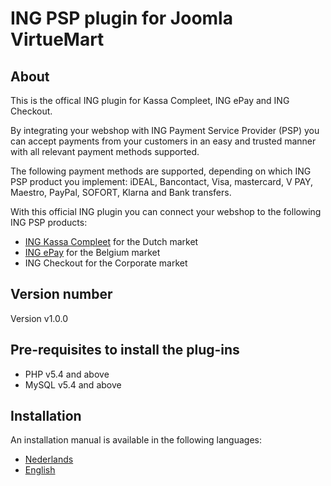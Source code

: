 # ING PSP plugin for Joomla VirtueMart

## About
This is the offical ING plugin for Kassa Compleet, ING ePay and ING Checkout.

By integrating your webshop with ING Payment Service Provider (PSP) you can accept payments from your customers in an easy and trusted manner with all relevant payment methods supported. 

The following payment methods are supported, depending on which ING PSP product you implement: iDEAL, Bancontact, Visa, mastercard, V PAY, Maestro, PayPal, SOFORT, Klarna and Bank transfers.

With this official ING plugin you can connect your webshop to the following ING PSP products: 
- [ING Kassa Compleet](https://www.ing.nl/zakelijk/betalen/geld-ontvangen/kassa-compleet/index.html) for the Dutch market
- [ING ePay](https://www.ing.be/nl/business/daily-banking/incomingpayments/epay) for the Belgium market
- ING Checkout for the Corporate market

## Version number
Version v1.0.0

## Pre-requisites to install the plug-ins 
* PHP v5.4 and above
* MySQL v5.4 and above

## Installation
An installation manual is available in the following languages:
* [Nederlands](../../wiki/NL:-ING-PSP-installatie-handleiding-voor-Joomla-VirtueMart)
* [English](../../wiki/EN:-ING-PSP-installation-manual-for-Joomla-VirtueMart)
